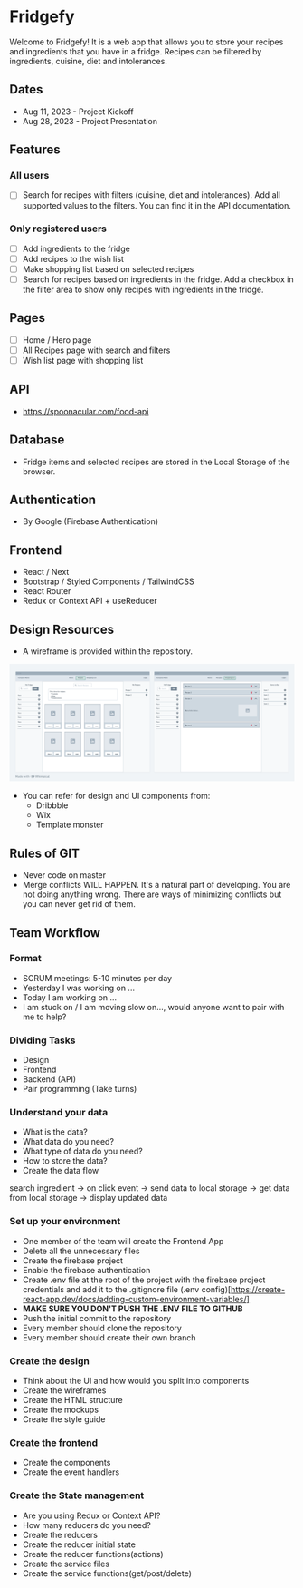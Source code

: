 # Fridgefy

Welcome to Fridgefy!
It is a web app that allows you to store your recipes and ingredients that you have in a fridge.
Recipes can be filtered by ingredients, cuisine, diet and intolerances.

## Dates

 - Aug 11, 2023 - Project Kickoff
 - Aug 28, 2023 - Project Presentation

## Features

### All users

- [ ] Search for recipes with filters (cuisine, diet and intolerances). Add all supported values to the filters. You can find it in the API documentation.

### Only registered users

- [ ] Add ingredients to the fridge
- [ ] Add recipes to the wish list
- [ ] Make shopping list based on selected recipes
- [ ] Search for recipes based on ingredients in the fridge. Add a checkbox in the filter area to show only recipes with ingredients in the fridge.

## Pages

- [ ] Home / Hero page
- [ ] All Recipes page with search and filters
- [ ] Wish list page with shopping list

## API

- https://spoonacular.com/food-api

## Database

- Fridge items and selected recipes are stored in the Local Storage of the browser.

## Authentication

- By Google (Firebase Authentication)

## Frontend

- React / Next
- Bootstrap / Styled Components / TailwindCSS
- React Router
- Redux or Context API + useReducer

## Design Resources

* A wireframe is provided within the repository.

![wireframe](/CICCC-React-Final.png)

* You can refer for design and UI components from:
  - Dribbble
  - Wix
  - Template monster

## Rules of GIT

- Never code on master
- Merge conflicts WILL HAPPEN. It's a natural part of developing. You are not doing anything wrong. There are ways of minimizing conflicts but you can never get rid of them.

## Team Workflow

### Format

- SCRUM meetings: 5-10 minutes per day
- Yesterday I was working on ...
- Today I am working on ...
- I am stuck on / I am moving slow on..., would anyone want to pair with me to help?

### Dividing Tasks

- Design
- Frontend
- Backend (API)
- Pair programming (Take turns)

### Understand your data

- What is the data?
- What data do you need?
- What type of data do you need?
- How to store the data?
- Create the data flow

search ingredient -> on click event -> send data to local storage -> get data from local storage -> display updated data

### Set up your environment

- One member of the team will create the Frontend App
- Delete all the unnecessary files
- Create the firebase project
- Enable the firebase authentication
- Create .env file at the root of the project with the firebase project credentials and add it to the .gitignore file (.env config)[https://create-react-app.dev/docs/adding-custom-environment-variables/]
- **MAKE SURE YOU DON'T PUSH THE .ENV FILE TO GITHUB**
- Push the initial commit to the repository
- Every member should clone the repository
- Every member should create their own branch

### Create the design

- Think about the UI and how would you split into components
- Create the wireframes
- Create the HTML structure
- Create the mockups
- Create the style guide

### Create the frontend

- Create the components
- Create the event handlers

### Create the State management

- Are you using Redux or Context API?
- How many reducers do you need?
- Create the reducers
- Create the reducer initial state
- Create the reducer functions(actions)
- Create the service files
- Create the service functions(get/post/delete)
